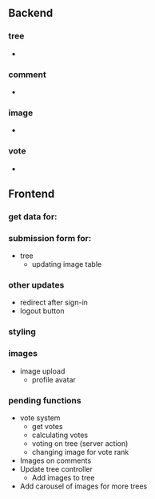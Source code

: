 ## Backend

### tree 

- 


### comment

- 

### image

- 

### vote

-



## Frontend
### get data for:

### submission form for:
- tree
  - updating image table

### other updates
- redirect after sign-in
- logout button


### styling


### images 
- image upload
  - profile avatar


### pending functions
- vote system
  - get votes
  - calculating votes
  - voting on tree (server action)
  - changing image for vote rank
- Images on comments
- Update tree controller
  - Add images to tree
- Add carousel of images for more trees

